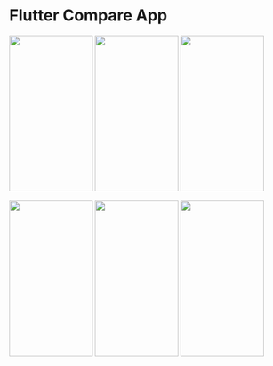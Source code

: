 # Flutter Compare App
<img src="https://user-images.githubusercontent.com/62934261/209443494-82b1a26a-c349-47e2-9ee8-7ba221169670.jpeg" width="150" height="280">  <img src="https://user-images.githubusercontent.com/62934261/209443497-10baec1d-b286-4ff3-a1e1-1b7377b0f6a5.jpeg" width="150" height="280">  <img src="https://user-images.githubusercontent.com/62934261/209443499-3c115547-119c-4590-bcf8-b24d5f711b0d.jpeg" width="150" height="280">

<img src="https://user-images.githubusercontent.com/62934261/209443504-e4abb546-3569-4246-b782-a8b55cf6e959.jpeg" width="150" height="280">  <img src="https://user-images.githubusercontent.com/62934261/209443510-a62f823e-a211-499f-b9f9-63d8377bd484.jpeg" width="150" height="280">  <img src="https://user-images.githubusercontent.com/62934261/209443530-ed6c1f90-798e-47c1-9d95-726f29c556c6.jpeg" width="150" height="280">
